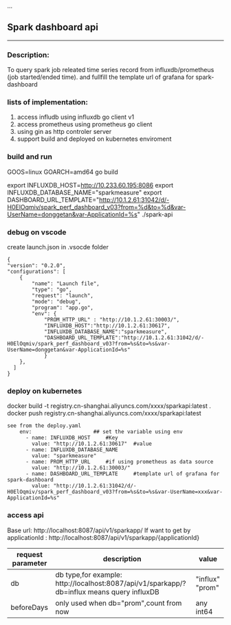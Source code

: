 ...
## Spark dashboard api 


***
### Description:
To query spark job releated  time series record from influxdb/prometheus (job started/ended time). and fullfill the template url of grafana for spark-dashboard

### lists of implementation:
1. access infludb using influxdb go client v1
2. access prometheus using prometheus go client
3. using gin as http controler server
4. support build and deployed on kubernetes enviroment
### build and run

GOOS=linux GOARCH=amd64 go build

export INFLUXDB_HOST=http://10.233.60.195:8086
export INFLUXDB_DATABASE_NAME="sparkmeasure"
export DASHBOARD_URL_TEMPLATE="http://10.1.2.61:31042/d/-H0ElOqmiv/spark_perf_dashboard_v03?from=%d&to=%d&var-UserName=donggetan&var-ApplicationId=%s"
./spark-api

### debug on vscode
create launch.json in .vsocde folder 

    {
    "version": "0.2.0",
    "configurations": [
        {
            "name": "Launch file",
            "type": "go",
            "request": "launch",
            "mode": "debug",
            "program": "app.go",
            "env": { 
                "PROM_HTTP_URL" : "http://10.1.2.61:30003/",
                "INFLUXDB_HOST":"http://10.1.2.61:30617",
                "INFLUXDB_DATABASE_NAME":"sparkmeasure",
                "DASHBOARD_URL_TEMPLATE":"http://10.1.2.61:31042/d/-H0ElOqmiv/spark_perf_dashboard_v03?from=%s&to=%s&var-UserName=donggetan&var-ApplicationId=%s"
                }
        }, 
      ]
    }

### deploy on kubernetes
docker build -t registry.cn-shanghai.aliyuncs.com/xxxx/sparkapi:latest .
docker push registry.cn-shanghai.aliyuncs.com/xxxx/sparkapi:latest

    see from the deploy.yaml
        env:                    ## set the variable using env 
          - name: INFLUXDB_HOST     #Key 
            value: "http://10.1.2.61:30617"  #value
          - name: INFLUXDB_DATABASE_NAME     
            value: "sparkmeasure"
          - name: PROM_HTTP_URL     #if using prometheus as data source 
            value: "http://10.1.2.61:30003/"            
          - name: DASHBOARD_URL_TEMPLATE     #template url of grafana for spark-dashboard
            value: "http://10.1.2.61:31042/d/-H0ElOqmiv/spark_perf_dashboard_v03?from=%s&to=%s&var-UserName=xxx&var-ApplicationId=%s"  

### access api 
  Base url:  http://localhost:8087/api/v1/sparkapp/
  If want to get by applicationId : http://localhost:8087/api/v1/sparkapp/{applicationId}
  
| request parameter  |  description |   value  |
|  ----  | ----  | ----  |
| db  | db type,for example: http://localhost:8087/api/v1/sparkapp/?db=influx means query influxDB| "influx" "prom" |
| beforeDays  | only used when db="prom",count from now | any int64|


